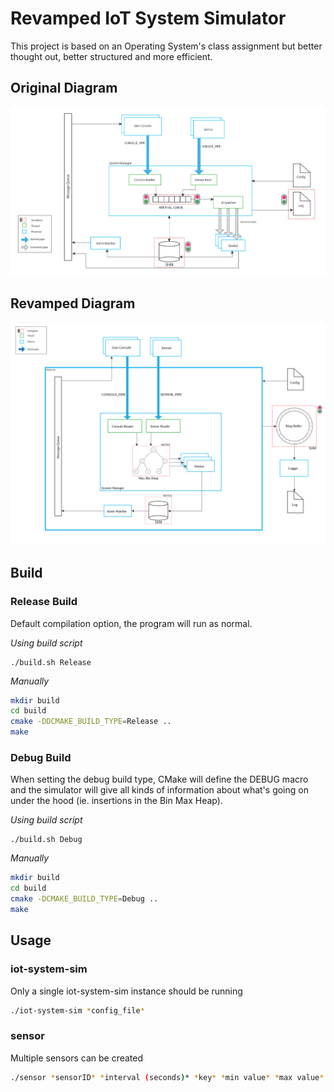 # Revamped IoT System Simulator
This project is based on an Operating System's class assignment but better thought out, better structured and more efficient.

## Original Diagram
[![Original Iot Sim Diagram](assets/original-diagram.png)](assets/original-diagram.png)

## Revamped Diagram
[![Revised Iot Sim Diagram](assets/new_diagram.svg)](assets/new_diagram.svg)

## Build
### Release Build
Default compilation option, the program will run as normal.

*Using build script*
```shell
./build.sh Release
```
*Manually*
```sh
mkdir build
cd build
cmake -DDCMAKE_BUILD_TYPE=Release ..
make
```

### Debug Build
When setting the debug build type, CMake will define the DEBUG macro and the simulator will give all kinds of information about what's going on under the hood (ie. insertions in the Bin Max Heap). 

*Using build script*
```shell
./build.sh Debug
```

*Manually*
```sh
mkdir build
cd build
cmake -DCMAKE_BUILD_TYPE=Debug ..
make
```

## Usage
### iot-system-sim
Only a single iot-system-sim instance should be running

```sh
./iot-system-sim *config_file*
```
### sensor
Multiple sensors can be created

```sh
./sensor *sensorID* *interval (seconds)* *key* *min value* *max value* *config file*
```